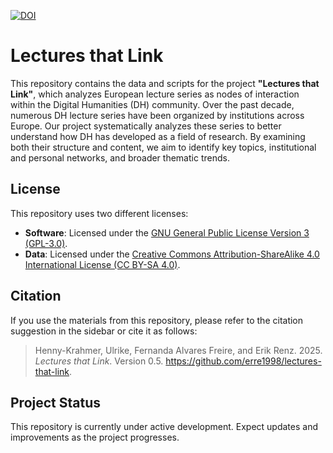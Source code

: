 [![DOI](https://zenodo.org/badge/972028047.svg)](https://zenodo.org/badge/latestdoi/972028047)

# Lectures that Link
This repository contains the data and scripts for the project **"Lectures that Link"**, which analyzes European lecture series as nodes of interaction within the Digital Humanities (DH) community.
Over the past decade, numerous DH lecture series have been organized by institutions across Europe. Our project systematically analyzes these series to better understand how DH has developed as a field of research. By examining both their structure and content, we aim to identify key topics, institutional and personal networks, and broader thematic trends.

## License
This repository uses two different licenses:

- **Software**: Licensed under the [GNU General Public License Version 3 (GPL-3.0)](https://www.gnu.org/licenses/gpl-3.0.html).  
- **Data**: Licensed under the [Creative Commons Attribution-ShareAlike 4.0 International License (CC BY-SA 4.0)](https://creativecommons.org/licenses/by-sa/4.0/).

## Citation
If you use the materials from this repository, please refer to the citation suggestion in the sidebar or cite it as follows:

> Henny-Krahmer, Ulrike, Fernanda Alvares Freire, and Erik Renz. 2025. *Lectures that Link*. Version 0.5. https://github.com/erre1998/lectures-that-link.

## Project Status

This repository is currently under active development. Expect updates and improvements as the project progresses.
